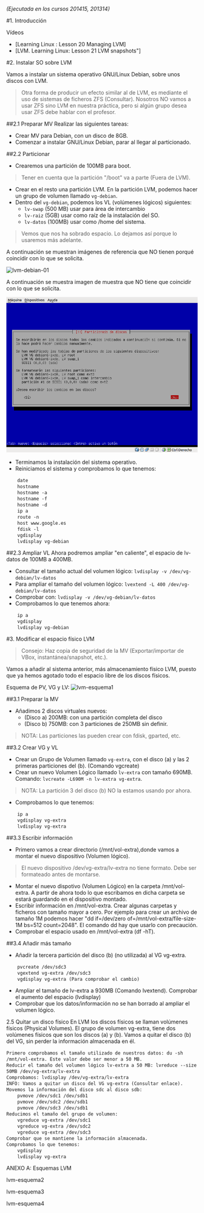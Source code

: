 *(Ejecutada en los cursos 201415, 201314)*


#1. Introducción

Vídeos
* [Learning Linux : Lesson 20 Managing LVM]
* [LVM. Learning Linux: Lesson 21 LVM snapshots"]

#2. Instalar SO sobre LVM

Vamos a instalar un sistema operativo GNU/Linux Debian, sobre unos discos con LVM.

> Otra forma de producir un efecto similar al de LVM, es mediante el uso de 
sistemas de ficheros ZFS (Consultar).
> Nosotros NO vamos a usar ZFS sino LVM en nuestra práctica, pero si algún 
grupo desea usar ZFS debe hablar con el profesor.

##2.1 Preparar MV
Realizar las siguientes tareas:
* Crear MV para Debian, con un disco de 8GB.
* Comenzar a instalar GNU/Linux Debian, parar al llegar al particionado.

##2.2 Particionar

* Crearemos una partición de 100MB para boot. 
> Tener en cuenta que la partición "/boot" va a parte (Fuera de LVM).
* Crear en el resto una partición LVM. En la partición LVM, podemos hacer 
un grupo de volumen llamado `vg-debian`.
* Dentro del `vg-debian`, podemos los VL (volúmenes lógicos) siguientes:
    * `lv-swap` (500 MB) usar para área de intercambio
    * `lv-raiz` (5GB) usar como raíz de la instalación del SO.
    * `lv-datos` (100MB) usar como /home del sistema.
> Vemos que nos ha sobrado espacio. Lo dejamos así porque lo usaremos más adelante.

A continuación se muestran imágenes de referencia que NO tienen porqué coincidir con lo que se solicita.

![lvm-debian-01](.images/lvm-debian-01.png)

A continuación se muestra imagen de muestra que NO tiene que coincidir con lo que se solicita.

![lvm-debian-02](./images/lvm-debian-02.png)

* Terminamos la instalación del sistema operativo.
* Reiniciamos el sistema y comprobamos lo que tenemos:
```
    date
    hostname
    hostname -a
    hostname -f
    hostname -d
    ip a
    route -n
    host www.google.es
    fdisk -l
    vgdisplay
    lvdisplay vg-debian
```
      
##2.3 Ampliar VL
Ahora podremos ampliar "en caliente", el espacio de lv-datos de 100MB a 400MB.

* Consultar el tamaño actual del volumen lógico: `lvdisplay -v /dev/vg-debian/lv-datos`
* Para ampliar el tamaño del volumen lógico: `lvextend -L 400 /dev/vg-debian/lv-datos`
* Comprobar con: `lvdisplay -v /dev/vg-debian/lv-datos`
* Comprobamos lo que tenemos ahora:
```
    ip a
    vgdisplay
    lvdisplay vg-debian
```

#3. Modificar el espacio físico LVM

> Consejo: Haz copia de seguridad de la MV (Exportar/importar de VBox, instantánea/snapshot, etc.).

Vamos a añadir al sistema anterior, más almacenamiento físico LVM, puesto que ya hemos agotado 
todo el espacio libre de los discos físicos.

Esquema de PV, VG y LV:
![lvm-esquema1](.images/lvm-esquema1.jpeg)

##3.1 Preparar la MV
* Añadimos 2 discos virtuales nuevos:
    * (Disco a) 200MB: con una partición completa del disco
    * (Disco b) 750MB: con 3 particiones de 250MB sin definir.
> NOTA: Las particiones las pueden crear con fdisk, gparted, etc.

##3.2 Crear VG y VL

* Crear un Grupo de Volumen llamado `vg-extra`, con el disco (a) y las 2 
primeras particiones del (b). (Comando vgcreate)
* Crear un nuevo Volumen Lógico llamado `lv-extra` con tamaño 690MB. 
Comando: `lvcreate -L690M -n lv-extra vg-extra`.

> NOTA: La partición 3 del disco (b) NO la estamos usando por ahora.
* Comprobamos lo que tenemos:
```
    ip a
    vgdisplay vg-extra
    lvdisplay vg-extra
```
          
##3.3 Escribir información

* Primero vamos a crear directorio (/mnt/vol-extra),donde vamos a montar el nuevo dispositivo (Volumen lógico).
> El nuevo dispositivo /dev/vg-extra/lv-extra no tiene formato. Debe ser formateado antes de montarse.
* Montar el nuevo dispotivo (Volumen Lógico) en la carpeta /mnt/vol-extra. 
A partir de ahora todo lo que escribamos en dicha carpeta se estará guardando en el dispositivo montado.
* Escribir información en /mnt/vol-extra. Crear algunas carpetas y ficheros con tamaño mayor a cero. 
Por ejemplo para crear un archivo de tamaño 1M podemos hacer "dd if=/dev/zero of=/mnt/vol-extra/file-size-1M bs=512 count=2048". El comando dd hay que usarlo con precaución.
* Comprobar el espacio usado en /mnt/vol-extra (df -hT).

##3.4 Añadir más tamaño

* Añadir la tercera partición del disco (b) (no utilizada) al VG vg-extra.
```
    pvcreate /dev/sdc3
    vgextend vg-extra /dev/sdc3
    vgdisplay vg-extra (Para comprobar el cambio)
```
* Ampliar el tamaño de lv-extra a 930MB (Comando lvextend). Comprobar el aumento del espacio (lvdisplay)
* Comprobar que los datos/información no se han borrado al ampliar el volumen lógico.

2.5 Quitar un disco físico
En LVM los discos físicos se llaman volúmenes físicos (Physical Volumes). El grupo de volumen vg-extra, tiene dos volúmenes físicos que son los discos (a) y (b). Vamos a quitar el disco (b) del VG, sin perder la información almacenada en él.

    Primero comprobamos el tamaño utilizado de nuestros datos: du -sh /mnt/vol-extra. Este valor debe ser menor a 50 MB.
    Reducir el tamaño del volumen lógico lv-extra a 50 MB: lvreduce --size 50MB /dev/vg-extra/lv-extra
    Comprobamos: lvdisplay /dev/vg-extra/lv-extra
    INFO: Vamos a quitar un disco del VG vg-extra (Consultar enlace).
    Movemos la información del disco sdc al disco sdb:
        pvmove /dev/sdc1 /dev/sdb1
        pvmove /dev/sdc2 /dev/sdb1
        pvmove /dev/sdc3 /dev/sdb1
    Reducimos el tamaño del grupo de volumen:
        vgreduce vg-extra /dev/sdc1
        vgreduce vg-extra /dev/sdc2
        vgreduce vg-extra /dev/sdc3
    Comprobar que se mantiene la información almacenada.
    Comprobamos lo que tenemos:
        vgdisplay
        lvdisplay vg-extra


ANEXO A: Esquemas LVM

lvm-esquema2

lvm-esquema3

lvm-esquema4
